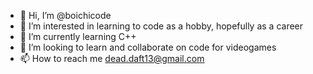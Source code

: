 - 👋 Hi, I’m @boichicode
- 👀 I’m interested in learning to code as a hobby, hopefully as a career
- 🌱 I’m currently learning C++
- 💞️ I’m looking to learn and collaborate on code for videogames
- 📫 How to reach me dead.daft13@gmail.com

<!---
boichicode/boichicode is a ✨ special ✨ repository because its `README.md` (this file) appears on your GitHub profile.
You can click the Preview link to take a look at your changes.
--->
